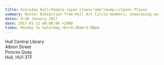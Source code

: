 ```yaml
---
title: Everyday Hull—People <span class="amp">&amp;</span> Places
summary: Winter Exhibition from Hull Art Circle members, showcasing work in a wide range of styles and materials.
dates: 9—20 January 2017
date: 2017-01-11 00:00:00 +1000
times: Monday to Saturday,<br>9:30am—5:00pm
---
```


Hull Central Library<br>
Albion Street<br>
Princes Quay<br>
Hull, HU1 3TF